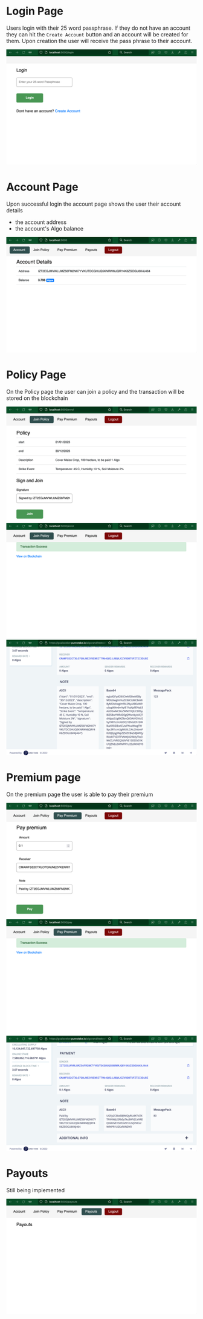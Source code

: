 
# Login Page

Users login with their 25 word passphrase. If they do not have an account they can hit the `Create Account` button and an account will be created for them. Upon creation the user will receive the pass phrase to their account.

![](img/login.png)

# Account Page

Upon successful login the account page shows the user their account details 

- the account address 
- the account's Algo balance

![](img/accountpage.png)


# Policy Page

On the Policy page the user can join a policy and the transaction will be stored on the blockchain

![](img/policyenrol.png)
![](img/policysuccess.png)
![](img/policyonchain.png)


# Premium page 

On the premium page the user is able to pay their premium 

![](img/premiumpage.png)
![](img/premiumsuccess.png)
![](img/premiumonchain.png)


# Payouts

Still being implemented

![](img/payoutspage.png)